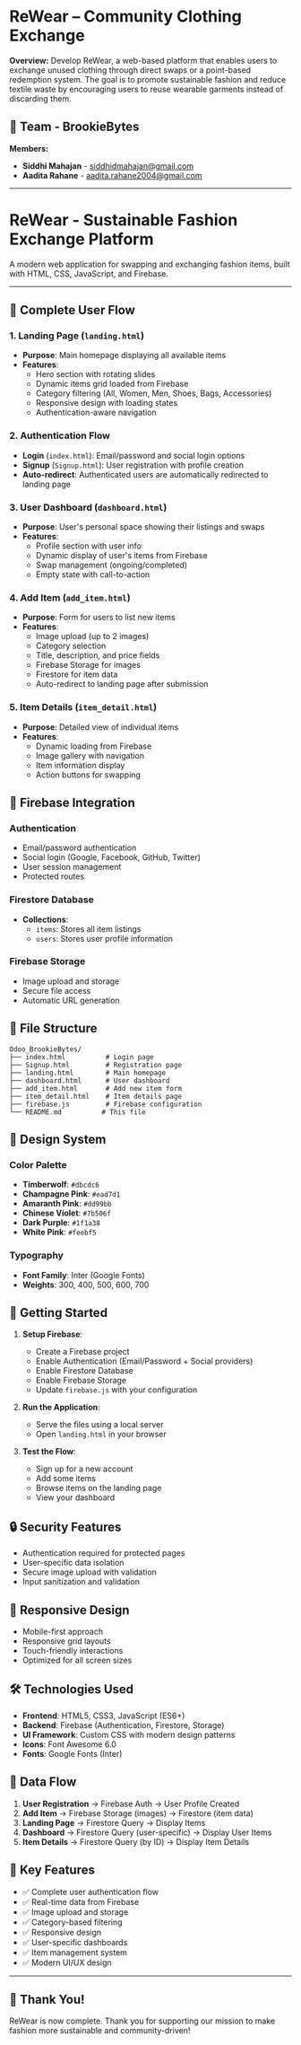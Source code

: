# ReWear – Community Clothing Exchange

**Overview:**
Develop ReWear, a web-based platform that enables users to exchange unused clothing through direct swaps or a point-based redemption system. The goal is to promote sustainable fashion and reduce textile waste by encouraging users to reuse wearable garments instead of discarding them.

## 👥 Team - BrookieBytes

**Members:**
- **Siddhi Mahajan** - siddhidmahajan@gmail.com
- **Aadita Rahane** - aadita.rahane2004@gmail.com

---

# ReWear - Sustainable Fashion Exchange Platform

A modern web application for swapping and exchanging fashion items, built with HTML, CSS, JavaScript, and Firebase.

---

## 🚀 Complete User Flow

### 1. Landing Page (`landing.html`)
- **Purpose**: Main homepage displaying all available items
- **Features**:
  - Hero section with rotating slides
  - Dynamic items grid loaded from Firebase
  - Category filtering (All, Women, Men, Shoes, Bags, Accessories)
  - Responsive design with loading states
  - Authentication-aware navigation

### 2. Authentication Flow
- **Login** (`index.html`): Email/password and social login options
- **Signup** (`Signup.html`): User registration with profile creation
- **Auto-redirect**: Authenticated users are automatically redirected to landing page

### 3. User Dashboard (`dashboard.html`)
- **Purpose**: User's personal space showing their listings and swaps
- **Features**:
  - Profile section with user info
  - Dynamic display of user's items from Firebase
  - Swap management (ongoing/completed)
  - Empty state with call-to-action

### 4. Add Item (`add_item.html`)
- **Purpose**: Form for users to list new items
- **Features**:
  - Image upload (up to 2 images)
  - Category selection
  - Title, description, and price fields
  - Firebase Storage for images
  - Firestore for item data
  - Auto-redirect to landing page after submission

### 5. Item Details (`item_detail.html`)
- **Purpose**: Detailed view of individual items
- **Features**:
  - Dynamic loading from Firebase
  - Image gallery with navigation
  - Item information display
  - Action buttons for swapping

## 🔧 Firebase Integration

### Authentication
- Email/password authentication
- Social login (Google, Facebook, GitHub, Twitter)
- User session management
- Protected routes

### Firestore Database
- **Collections**:
  - `items`: Stores all item listings
  - `users`: Stores user profile information

### Firebase Storage
- Image upload and storage
- Secure file access
- Automatic URL generation

## 📁 File Structure

```
Odoo_BrookieBytes/
├── index.html          # Login page
├── Signup.html         # Registration page
├── landing.html        # Main homepage
├── dashboard.html      # User dashboard
├── add_item.html       # Add new item form
├── item_detail.html    # Item details page
├── firebase.js         # Firebase configuration
└── README.md          # This file
```

## 🎨 Design System

### Color Palette
- **Timberwolf**: `#dbcdc6`
- **Champagne Pink**: `#ead7d1`
- **Amaranth Pink**: `#dd99bb`
- **Chinese Violet**: `#7b506f`
- **Dark Purple**: `#1f1a38`
- **White Pink**: `#feebf5`

### Typography
- **Font Family**: Inter (Google Fonts)
- **Weights**: 300, 400, 500, 600, 700

## 🚀 Getting Started

1. **Setup Firebase**:
   - Create a Firebase project
   - Enable Authentication (Email/Password + Social providers)
   - Enable Firestore Database
   - Enable Firebase Storage
   - Update `firebase.js` with your configuration

2. **Run the Application**:
   - Serve the files using a local server
   - Open `landing.html` in your browser

3. **Test the Flow**:
   - Sign up for a new account
   - Add some items
   - Browse items on the landing page
   - View your dashboard

## 🔒 Security Features

- Authentication required for protected pages
- User-specific data isolation
- Secure image upload with validation
- Input sanitization and validation

## 📱 Responsive Design

- Mobile-first approach
- Responsive grid layouts
- Touch-friendly interactions
- Optimized for all screen sizes

## 🛠️ Technologies Used

- **Frontend**: HTML5, CSS3, JavaScript (ES6+)
- **Backend**: Firebase (Authentication, Firestore, Storage)
- **UI Framework**: Custom CSS with modern design patterns
- **Icons**: Font Awesome 6.0
- **Fonts**: Google Fonts (Inter)

## 🔄 Data Flow

1. **User Registration** → Firebase Auth → User Profile Created
2. **Add Item** → Firebase Storage (images) → Firestore (item data)
3. **Landing Page** → Firestore Query → Display Items
4. **Dashboard** → Firestore Query (user-specific) → Display User Items
5. **Item Details** → Firestore Query (by ID) → Display Item Details

## 🎯 Key Features

- ✅ Complete user authentication flow
- ✅ Real-time data from Firebase
- ✅ Image upload and storage
- ✅ Category-based filtering
- ✅ Responsive design
- ✅ User-specific dashboards
- ✅ Item management system
- ✅ Modern UI/UX design

---

## 🙌 Thank You!

ReWear is now complete. Thank you for supporting our mission to make fashion more sustainable and community-driven!